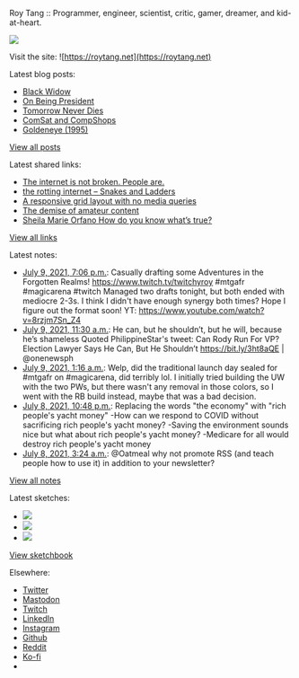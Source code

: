 Roy Tang :: Programmer, engineer, scientist, critic, gamer, dreamer, and kid-at-heart.

![](https://roytang.net/static/img/profile.jpg)

Visit the site: ![https://roytang.net](https://roytang.net)

Latest blog posts:

- [Black Widow](https://roytang.net/2021/07/black-widow/)
- [On Being President](https://roytang.net/2021/07/on-being-president/)
- [Tomorrow Never Dies](https://roytang.net/2021/07/tomorrow-never-dies/)
- [ComSat and CompShops](https://roytang.net/2021/07/comsat-and-compshops/)
- [Goldeneye (1995)](https://roytang.net/2021/07/goldeneye/)

[View all posts](https://roytang.net/blog)

Latest shared links:

- [The internet is not broken. People are.](https://roytang.net/2021/07/the-internet-is-not-broken-people-are/)
- [the rotting internet – Snakes and Ladders](https://roytang.net/2021/07/the-rotting-internet-snakes-and-ladders/)
- [A responsive grid layout with no media queries](https://roytang.net/2021/06/a-responsive-grid-layout-with-no-media-queries/)
- [The demise of amateur content](https://roytang.net/2021/06/the-demise-of-amateur-content5-min-well-spent/)
- [Sheila Marie Orfano How do you know what’s true?](https://roytang.net/2021/06/sheila-marie-orfano-how-do-you-know-whats-true/)

[View all links](https://roytang.net/links)

Latest notes:

- [July 9, 2021, 7:06 p.m.](https://roytang.net/2021/07/1413454445388582918/): Casually drafting some Adventures in the Forgotten Realms! https://www.twitch.tv/twitchyroy #mtgafr #magicarena #twitch Managed two drafts tonight, but both ended with mediocre 2-3s. I think I didn&#x27;t have enough synergy both times? Hope I figure out the format soon! YT: https://www.youtube.com/watch?v=8rzjm7Sn_Z4
- [July 9, 2021, 11:30 a.m.](https://roytang.net/2021/07/1413339775260520448/): He can, but he shouldn’t, but he will, because he’s shameless Quoted PhilippineStar&#x27;s tweet: Can Rody Run For VP? Election Lawyer Says He Can, But He Shouldn’t https://bit.ly/3ht8aQE | @onenewsph
- [July 9, 2021, 1:16 a.m.](https://roytang.net/2021/07/1413185333429030916/): Welp, did the traditional launch day sealed for #mtgafr on #magicarena, did terribly lol. I initially tried building the UW with the two PWs, but there wasn&#x27;t any removal in those colors, so I went with the RB build instead, maybe that was a bad decision.
- [July 8, 2021, 10:48 p.m.](https://roytang.net/2021/07/1413148073140711440/): Replacing the words &quot;the economy&quot; with &quot;rich people&#x27;s yacht money&quot; -How can we respond to COVID without sacrificing rich people&#x27;s yacht money? -Saving the environment sounds nice but what about rich people&#x27;s yacht money? -Medicare for all would destroy rich people&#x27;s yacht money
- [July 8, 2021, 3:24 a.m.](https://roytang.net/2021/07/1412855051974975489/): @Oatmeal why not promote RSS (and teach people how to use it) in addition to your newsletter?

[View all notes](https://roytang.net/notes)

Latest sketches:


- ![](https://roytang.net/media/cache/e1/f9/e1f9b48df9a6839718c7d5b8048d63f4.jpg)
- ![](https://roytang.net/media/cache/a8/3c/a83c836e8907dad42900f0726bd8ce6f.jpg)
- ![](https://roytang.net/media/cache/26/a3/26a31f66ec81255708119ddb85fabed6.jpg)

[View sketchbook](https://roytang.net/albums/sketchbook)


Elsewhere:

- [Twitter](https://twitter.com/roytang)
- [Mastodon](https://mastodon.technology/@roytang)
- [Twitch](https://twitch.tv/twitchyroy)
- [LinkedIn](https://www.linkedin.com/in/roytang)
- [Instagram](https://instagram.com/roytang0400)
- [Github](https://github.com/roytang)
- [Reddit](https://reddit.com/u/hungryroy)
- [Ko-fi](https://ko-fi.com/roytang)
- [](mailto:hello@roytang.net)